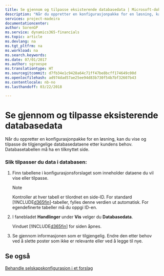 ```yaml
---
title: Se gjennom og tilpasse eksisterende databasedata | Microsoft-dokumentasjon
description: "Når du oppretter en konfigurasjonpakke for en løsning, kan du vise og tilpasse de tilgjengelige databasedataene etter kundens behov. Databasetabellen må ha en tilknyttet side."
services: project-madeira
documentationcenter: 
author: SorenGP
ms.service: dynamics365-financials
ms.topic: article
ms.devlang: na
ms.tgt_pltfrm: na
ms.workload: na
ms.search.keywords: 
ms.date: 07/01/2017
ms.author: sgroespe
ms.translationtype: HT
ms.sourcegitcommit: d7fb34e1c9428a64c71ff47be8bcff174649c00d
ms.openlocfilehash: ad974dad57ae25ee94d83b730f54b7bf32607b43
ms.contentlocale: nb-no
ms.lasthandoff: 03/22/2018

---
```

# <a name="review-and-customize-existing-database-data"></a>Se gjennom og tilpasse eksisterende databasedata
Når du oppretter en konfigurasjonpakke for en løsning, kan du vise og tilpasse de tilgjengelige databasedataene etter kundens behov. Databasetabellen må ha en tilknyttet side.  

### <a name="to-customize-data-in-the-database"></a>Slik tilpasser du data i databasen:  

1.  Finn tabellene i konfigurasjonsforslaget som inneholder dataene du vil vise eller tilpasse.  

    > [!NOTE]  
    >  Kontroller at hver tabell er tilordnet en side-ID. For standard [!INCLUDE[d365fin](includes/d365fin_md.md)]\-tabeller, fylles denne verdien ut automatisk. For egendefinerte tabeller må du oppgi ID\-en.  

2.  I fanebladet **Handlinger** under **Vis** velger du **Databasedata**.  

     Vinduet [!INCLUDE[d365fin](includes/d365fin_md.md)] for siden åpnes.  

3.  Se gjennom informasjonen som er tilgjengelig. Endre den etter behov ved å slette poster som ikke er relevante eller ved å legge til nye.  

## <a name="see-also"></a>Se også  
 [Behandle selskapskonfigurasjon i et forslag](admin-how-to-manage-company-configuration-in-a-worksheet.md)

